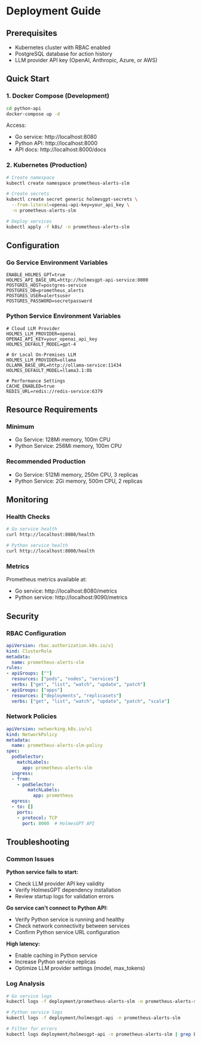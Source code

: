 # Deployment Guide

## Prerequisites

- Kubernetes cluster with RBAC enabled
- PostgreSQL database for action history
- LLM provider API key (OpenAI, Anthropic, Azure, or AWS)

## Quick Start

### 1. Docker Compose (Development)

```bash
cd python-api
docker-compose up -d
```

Access:
- Go service: http://localhost:8080
- Python API: http://localhost:8000
- API docs: http://localhost:8000/docs

### 2. Kubernetes (Production)

```bash
# Create namespace
kubectl create namespace prometheus-alerts-slm

# Create secrets
kubectl create secret generic holmesgpt-secrets \
  --from-literal=openai-api-key=your_api_key \
  -n prometheus-alerts-slm

# Deploy services
kubectl apply -f k8s/ -n prometheus-alerts-slm
```

## Configuration

### Go Service Environment Variables

```env
ENABLE_HOLMES_GPT=true
HOLMES_API_BASE_URL=http://holmesgpt-api-service:8000
POSTGRES_HOST=postgres-service
POSTGRES_DB=prometheus_alerts
POSTGRES_USER=alertsuser
POSTGRES_PASSWORD=secretpassword
```

### Python Service Environment Variables

```env
# Cloud LLM Provider
HOLMES_LLM_PROVIDER=openai
OPENAI_API_KEY=your_openai_api_key
HOLMES_DEFAULT_MODEL=gpt-4

# Or Local On-Premises LLM
HOLMES_LLM_PROVIDER=ollama
OLLAMA_BASE_URL=http://ollama-service:11434
HOLMES_DEFAULT_MODEL=llama3.1:8b

# Performance Settings
CACHE_ENABLED=true
REDIS_URL=redis://redis-service:6379
```

## Resource Requirements

### Minimum

- Go Service: 128Mi memory, 100m CPU
- Python Service: 256Mi memory, 100m CPU

### Recommended Production

- Go Service: 512Mi memory, 250m CPU, 3 replicas
- Python Service: 2Gi memory, 500m CPU, 2 replicas

## Monitoring

### Health Checks

```bash
# Go service health
curl http://localhost:8080/health

# Python service health
curl http://localhost:8000/health
```

### Metrics

Prometheus metrics available at:
- Go service: http://localhost:8080/metrics
- Python service: http://localhost:9090/metrics

## Security

### RBAC Configuration

```yaml
apiVersion: rbac.authorization.k8s.io/v1
kind: ClusterRole
metadata:
  name: prometheus-alerts-slm
rules:
- apiGroups: [""]
  resources: ["pods", "nodes", "services"]
  verbs: ["get", "list", "watch", "update", "patch"]
- apiGroups: ["apps"]
  resources: ["deployments", "replicasets"]
  verbs: ["get", "list", "watch", "update", "patch", "scale"]
```

### Network Policies

```yaml
apiVersion: networking.k8s.io/v1
kind: NetworkPolicy
metadata:
  name: prometheus-alerts-slm-policy
spec:
  podSelector:
    matchLabels:
      app: prometheus-alerts-slm
  ingress:
  - from:
    - podSelector:
        matchLabels:
          app: prometheus
  egress:
  - to: []
    ports:
    - protocol: TCP
      port: 8000  # HolmesGPT API
```

## Troubleshooting

### Common Issues

**Python service fails to start:**
- Check LLM provider API key validity
- Verify HolmesGPT dependency installation
- Review startup logs for validation errors

**Go service can't connect to Python API:**
- Verify Python service is running and healthy
- Check network connectivity between services
- Confirm Python service URL configuration

**High latency:**
- Enable caching in Python service
- Increase Python service replicas
- Optimize LLM provider settings (model, max_tokens)

### Log Analysis

```bash
# Go service logs
kubectl logs -f deployment/prometheus-alerts-slm -n prometheus-alerts-slm

# Python service logs
kubectl logs -f deployment/holmesgpt-api -n prometheus-alerts-slm

# Filter for errors
kubectl logs deployment/holmesgpt-api -n prometheus-alerts-slm | grep ERROR
```
